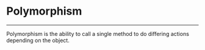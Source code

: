 # Polymorphism
<hr>
Polymorphism is the ability to call a single method to do differing actions depending on the object.